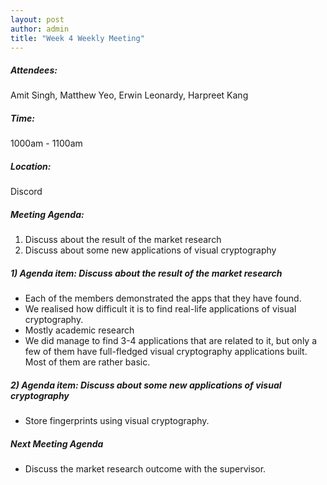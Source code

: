 ```yaml
---
layout: post
author: admin
title: "Week 4 Weekly Meeting"
---
```


##### Attendees:
Amit Singh, Matthew Yeo, Erwin Leonardy, Harpreet Kang

##### Time:
1000am - 1100am

##### Location: 
Discord

##### Meeting Agenda:
1. Discuss about the result of the market research
2. Discuss about some new applications of visual cryptography

##### 1) Agenda item: Discuss about the result of the market research
- Each of the members demonstrated the apps that they have found.
- We realised how difficult it is to find real-life applications of visual cryptography. 
- Mostly academic research
- We did manage to find 3-4 applications that are related to it, but only a few of them have full-fledged visual cryptography applications built. Most of them are rather basic.

##### 2) Agenda item: Discuss about some new applications of visual cryptography
- Store fingerprints using visual cryptography.

##### Next Meeting Agenda
- Discuss the market research outcome with the supervisor.
